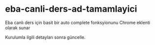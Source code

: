 # eba-canli-ders-ad-tamamlayici
Eba canlı ders için basit bir auto complete fonksyionunu Chrome eklenti olarak sunar

Kurulumla ilgili detayları sonra güncelle.
